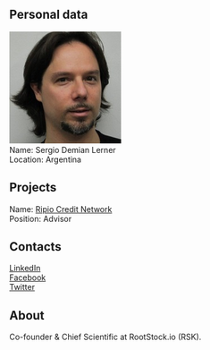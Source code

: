 ## Personal data
![sergio demian lerner photo](photo/sergio_demian_lerner.jpg)  
Name:   Sergio Demian Lerner  
Location: Argentina   
## Projects 
Name: [Ripio Credit Network](../projects/ripio_credit_network.md)  
Position: Advisor   
## Contacts
[LinkedIn](https://www.linkedin.com/in/selerner/)  
[Facebook](https://www.facebook.com/sergio.d.lerner)  
[Twitter](https://twitter.com/sdlerner)  
## About
Co-founder & Chief Scientific at RootStock.io (RSK).

